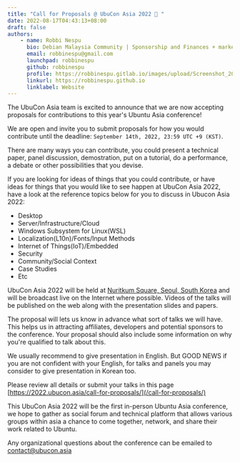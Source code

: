 ```yaml
---
title: "Call for Proposals @ UbuCon Asia 2022 📢 "
date: 2022-08-17T04:43:13+08:00
draft: false
authors:
    - name: Robbi Nespu
      bio: Debian Malaysia Community | Sponsorship and Finances + marketing (Global team) Ubucon Asia 2022
      email: robbinespu@gmail.com
      launchpad: robbinespu
      github: robbinespu
      profile: https://robbinespu.gitlab.io/images/upload/Screenshot_20210816_124946.png
      linkurl: https://robbinespu.github.io
      linklabel: Website
---
```



The UbuCon Asia team is excited to announce that we are now accepting proposals for contributions to this year's Ubuntu Asia conference! 

We are open and invite you to submit proposals for how you would contribute until the deadline: `September 14th, 2022, 23:59 UTC +9 (KST)`.

There are many ways you can contribute, you could present a technical paper, panel discussion, demostration, put on a tutorial, do a performance, a debate or other possibilities that you devise.

If you are looking for ideas of things that you could contribute, or have ideas for things that you would like to see happen at UbuCon Asia 2022, have a look at the reference topics below for you to discuss in Ubucon Asia 2022:

- Desktop
- Server/Infrastructure/Cloud
- Windows Subsystem for Linux(WSL)
- Localization(L10n)/Fonts/Input Methods
- Internet of Things(IoT)/Embedded
- Security
- Community/Social Context
- Case Studies
- Etc

UbuCon Asia 2022 will be held at [Nuritkum Square, Seoul, South Korea](/venue-and-travel/venue) and will be broadcast live on the Internet where possible. Videos of the talks will be published on the web along with the presentation slides and papers. 

The proposal will lets us know in advance what sort of talks we will have. This helps us in attracting affiliates, developers and potential sponsors to the conference. Your proposal should also include some information on why you're qualified to talk about this.

We usually recommend to give presentation in English. But GOOD NEWS if you are not confident with your English, for talks and panels you may consider to give presentation in Korean too. 

Please review all details or submit your talks in this page [https://2022.ubucon.asia/call-for-proposals/](/call-for-proposals/)

This UbuCon Asia 2022 will be the first in-person Ubuntu Asia conference, we hope to gather as social forum and technical platform that allows various groups within asia a chance to come together, network, and share their work related to Ubuntu. 

Any organizational questions about the conference can be emailed to contact@ubucon.asia